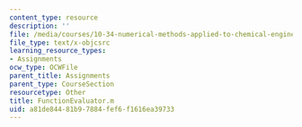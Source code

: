 ```yaml
---
content_type: resource
description: ''
file: /media/courses/10-34-numerical-methods-applied-to-chemical-engineering-fall-2015/a81de84481b97884fef6f1616ea39733_FunctionEvaluator.m
file_type: text/x-objcsrc
learning_resource_types:
- Assignments
ocw_type: OCWFile
parent_title: Assignments
parent_type: CourseSection
resourcetype: Other
title: FunctionEvaluator.m
uid: a81de844-81b9-7884-fef6-f1616ea39733
---
```

